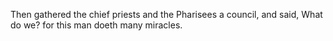 Then gathered the chief priests and the Pharisees a council, and said, What do we? for this man doeth many miracles.
